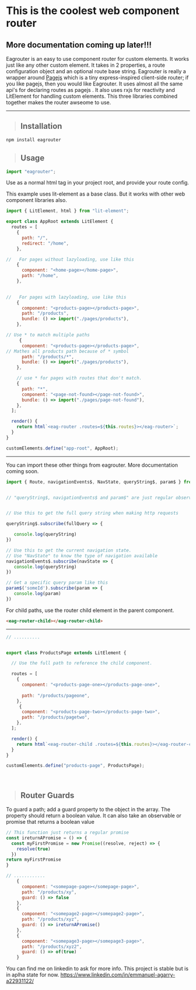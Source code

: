 # This is the coolest web component router

## More documentation coming up later!!!

Eagrouter is an easy to use component router for custom elements. It works just like any other custom element. It takes in 2 properties, a route configuration object and an optional route base string. Eagrouter is really a wrapper around [Pagejs](https://github.com/visionmedia/page.js) which is a tiny express-inspired client-side router; if you like pagejs, then you would like Eagrouter. It uses almost all the same api's for declaring routes as pagejs . It also uses rxjs for reactivity and LitElement for handling custom elements. This three libraries combined together makes the router awseome to use.

---

> ## Installation

<!-- Code blocks -->

```bash
npm install eagrouter
```

> ## Usage


```javascript
import "eagrouter";
```

Use as a normal html tag in your project root, and provide your route config.

This example uses lit-element as a base class. But it works with other web component libraries also.

```javascript
import { LitElement, html } from "lit-element";

export class AppRoot extends LitElement {
  routes = [
    {
      path: "/",
      redirect: "/home",
    },

//   For pages without lazyloading, use like this
    {
      component: "<home-page></home-page>",
      path: "/home",
    },

  
//   For pages with lazyloading, use like this
    {
      component: "<products-page></products-page>",
      path: "/products",
      bundle: () => import("./pages/products"),
    },

// Use * to match multiple paths
     {
      component: "<products-page></products-page>",
// Mathes all products path because of * symbol
      path: "/products/*",
      bundle: () => import("./pages/products"),
    },

    // use * for pages with routes that don't match.
    {
      path: "*",
      component: "<page-not-found></page-not-found>",
      bundle: () => import("./pages/page-not-found"),
    },
  ];

  render() {
    return html`<eag-router .routes=${this.routes}></eag-router>`;
  }
}

customElements.define("app-root", AppRoot);
```

---

You can import these other things from eagrouter. More documentation coming soon.

```javascript
import { Route, navigationEvents$, NavState, queryString$, param$ } from "eagrouter";
```

```javascript

// "queryString$, navigationEvents$ and param$" are just regular observables.


// Use this to get the full query string when making http requests 

queryString$.subscribe(fullQuery => {

   console.log(queryString)
})

// Use this to get the current navigation state. 
// Use "NavState" to know the type of navigation available
navigationEvents$.subscribe(navState => {
   console.log(queryString)
})

// Get a specific query param like this 
param$('someId').subscribe(param => {
   console.log(param)
})

```

For child paths, use the router child element in the parent component.
```html
<eag-router-child></eag-router-child>
```
---
```javascript
// ..........


export class ProductsPage extends LitElement {

  // Use the full path to reference the child component.

  routes = [
    {
      component: "<products-page-one></products-page-one>",
    
      path: "/products/pageone",
    },
     {
      component: "<products-page-two></products-page-two>",
      path: "/products/pagetwo",
    },
  ];

  render() {
    return html`<eag-router-child .routes=${this.routes}></eag-router-child>`;
  }
}

customElements.define("products-page", ProductsPage);
```
<br>

> ## Router Guards


To guard a path; add a guard property to the object in the array. The property should return a boolean value. It can also take an observable or promise that returns a boolean value

```javascript
// This function just returns a regular promise
const ireturnAPromise = () => {
  const myFirstPromise = new Promise((resolve, reject) => {
    resolve(true) 
  })
return myFirstPromise
}
```

```javascript
// ............
    {
      component: "<somepage-page></somepage-page>",
      path: "/products/xy",
      guard: () => false 
    },
    {
      component: "<somepage2-page></somepage2-page>",
      path: "/products/xyz",
      guard: () => ireturnAPromise()
    },
    {
      component: "<somepage3-page></somepage3-page>",
      path: "/products/xyz2",
      guard: () => of(true)
    }

```

 You can find me on linkedin to ask for more info. This project is stable but is in aplha state for now.
https://www.linkedin.com/in/emmanuel-agarry-a22931122/